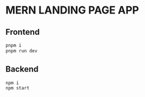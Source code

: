 # MERN LANDING PAGE APP

## Frontend
```sh
pnpm i
pnpm run dev
```

## Backend
```sh
npm i
npm start
```
